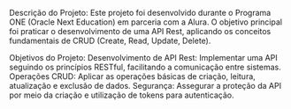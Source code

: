 Descrição do Projeto:
Este projeto foi desenvolvido durante o Programa ONE (Oracle Next Education) em parceria com a Alura. 
O objetivo principal foi praticar o desenvolvimento de uma API Rest, aplicando os conceitos fundamentais de CRUD (Create, Read, Update, Delete).

Objetivos do Projeto:
Desenvolvimento de API Rest: Implementar uma API seguindo os princípios RESTful, facilitando a comunicação entre sistemas.
Operações CRUD: Aplicar as operações básicas de criação, leitura, atualização e exclusão de dados.
Segurança: Assegurar a proteção da API por meio da criação e utilização de tokens para autenticação.
